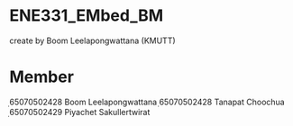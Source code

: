 # ENE331_EMbed_BM
create by Boom  Leelapongwattana (KMUTT) 
# Member
ฺ65070502428 Boom Leelapongwattana
ฺ65070502428 Tanapat Choochua
ฺ65070502429 Piyachet Sakullertwirat
